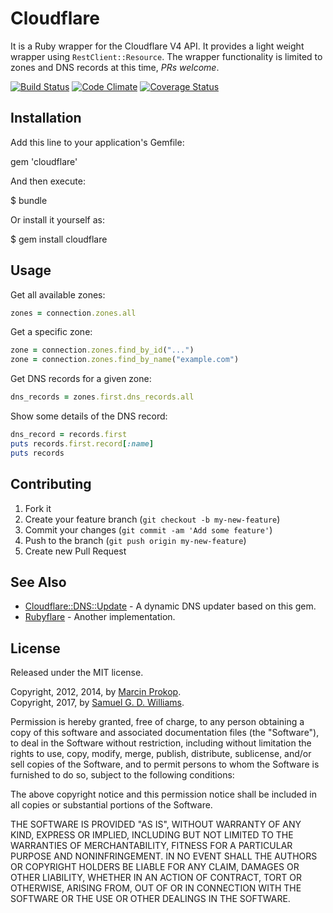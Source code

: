 # Cloudflare

It is a Ruby wrapper for the Cloudflare V4 API. It provides a light weight wrapper using `RestClient::Resource`. The wrapper functionality is limited to zones and DNS records at this time, *PRs welcome*.

[![Build Status](https://secure.travis-ci.org/b4k3r/cloudflare.svg)](http://travis-ci.org/b4k3r/cloudflare)
[![Code Climate](https://codeclimate.com/github/b4k3r/cloudflare.svg)](https://codeclimate.com/github/b4k3r/cloudflare)
[![Coverage Status](https://coveralls.io/repos/b4k3r/cloudflare/badge.svg)](https://coveralls.io/r/b4k3r/cloudflare)

## Installation

Add this line to your application's Gemfile:

  gem 'cloudflare'

And then execute:

  $ bundle

Or install it yourself as:

  $ gem install cloudflare

## Usage

Get all available zones:

```ruby
zones = connection.zones.all
```

Get a specific zone:

```ruby
zone = connection.zones.find_by_id("...")
zone = connection.zones.find_by_name("example.com")
```

Get DNS records for a given zone:

```ruby
dns_records = zones.first.dns_records.all
```

Show some details of the DNS record:

```ruby
dns_record = records.first
puts records.first.record[:name]
puts records
```

## Contributing

1. Fork it
2. Create your feature branch (`git checkout -b my-new-feature`)
3. Commit your changes (`git commit -am 'Add some feature'`)
4. Push to the branch (`git push origin my-new-feature`)
5. Create new Pull Request

## See Also

- [Cloudflare::DNS::Update](https://github.com/ioquatix/cloudflare-dns-update) - A dynamic DNS updater based on this gem.
- [Rubyflare](https://github.com/trev/rubyflare) - Another implementation.

## License

Released under the MIT license.

Copyright, 2012, 2014, by [Marcin Prokop](https://github.com/b4k3r).  
Copyright, 2017, by [Samuel G. D. Williams](http://www.codeotaku.com/samuel-williams).

Permission is hereby granted, free of charge, to any person obtaining a copy
of this software and associated documentation files (the "Software"), to deal
in the Software without restriction, including without limitation the rights
to use, copy, modify, merge, publish, distribute, sublicense, and/or sell
copies of the Software, and to permit persons to whom the Software is
furnished to do so, subject to the following conditions:

The above copyright notice and this permission notice shall be included in
all copies or substantial portions of the Software.

THE SOFTWARE IS PROVIDED "AS IS", WITHOUT WARRANTY OF ANY KIND, EXPRESS OR
IMPLIED, INCLUDING BUT NOT LIMITED TO THE WARRANTIES OF MERCHANTABILITY,
FITNESS FOR A PARTICULAR PURPOSE AND NONINFRINGEMENT. IN NO EVENT SHALL THE
AUTHORS OR COPYRIGHT HOLDERS BE LIABLE FOR ANY CLAIM, DAMAGES OR OTHER
LIABILITY, WHETHER IN AN ACTION OF CONTRACT, TORT OR OTHERWISE, ARISING FROM,
OUT OF OR IN CONNECTION WITH THE SOFTWARE OR THE USE OR OTHER DEALINGS IN
THE SOFTWARE.
